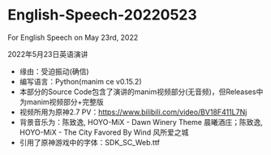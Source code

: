 # English-Speech-20220523
For English Speech on May 23rd, 2022

2022年5月23日英语演讲

- 缘由：受迫振动(确信)
- 编写语言：Python(manim ce v0.15.2)
- 本部分的Source Code包含了演讲的manim视频部分(无音频)，但Releases中为manim视频部分+完整版
- 视频所用为原神2.7 PV：https://www.bilibili.com/video/BV18F411L7Nj 
- 背景音乐为：陈致逸, HOYO-MiX - Dawn Winery Theme 晨曦酒庄；陈致逸, HOYO-MiX - The City Favored By Wind 风所爱之城
- 引用了原神游戏中的字体：SDK_SC_Web.ttf
